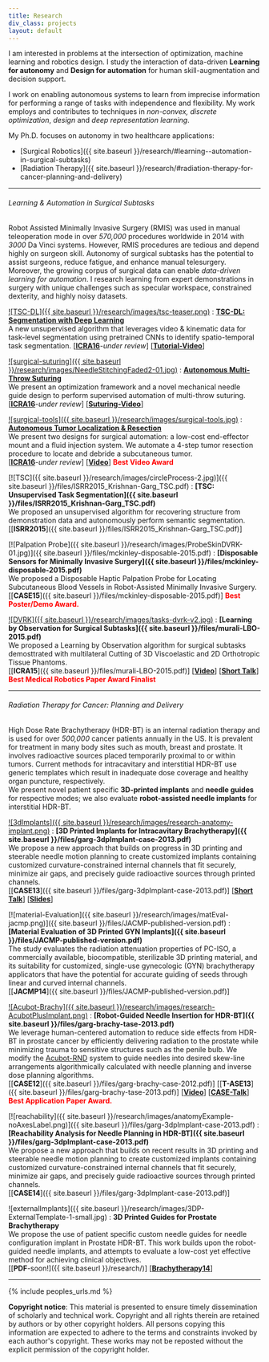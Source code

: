 ```yaml
---
title: Research
div_class: projects
layout: default
---
```


I am interested in problems at the intersection of optimization, machine learning and robotics design. I study the interaction of data-driven **Learning for autonomy** and **Design for automation** for human skill-augmentation and decision support. 

I work on enabling autonomous systems to learn from imprecise information for performing a range of tasks with independence and flexibility. My work employs and contributes to techniques in *non-convex, discrete optimization*, *design* and *deep representation learning*.  

My Ph.D. focuses on autonomy in two healthcare applications:  
- [Surgical Robotics]({{ site.baseurl }}/research/#learning--automation-in-surgical-subtasks)  
- [Radiation Therapy]({{ site.baseurl }}/research/#radiation-therapy-for-cancer-planning-and-delivery)

<!-- My research spans \textbf{Operations Research}, \textbf{Computer Science} and \textbf{Design}, combining theory with experiments.
 The goal of my work is analysis of decision and design problems in human-machine collaboration and skill-augmentation, with a focus on healthcare.
I study integration of algorithms with hardware design for applications in medical robotics and healthcare.   -->

<!-- Specifically, I have studied algorithmically grounded solutions for integration of autonomy in internal radiotherapy for cancer and subtask automation in Robot-assisted minimally invasive surgery (RMIS).  -->

---

###### Learning & Automation in Surgical Subtasks

Robot Assisted Minimally Invasive Surgery (RMIS) was used in manual teleoperation mode in over *570,000* procedures worldwide in 2014 with *3000* Da Vinci systems. However, RMIS procedures are tedious and depend highly on surgeon skill. Autonomy of surgical subtasks has the potential to assist surgeons, reduce fatigue, and enhance manual telesurgery. Moreover, the growing corpus of surgical data can enable *data-driven learning for automation*. I research learning from expert demonstrations in surgery with unique challenges such as specular workspace, constrained dexterity, and highly noisy datasets.

<!-- Currently, robot-assisted minimally invasive surgery (RMIS) devices are controlled by surgeons in a local tele-operation mode. Procedures often last multiple hours and highly depend on surgeon skill. Autonomy of surgical subtasks has the potential to assist surgeons, reduce fatigue, and facilitate supervised autonomy for tele-surgery.  We consider learning task representations as **milestones** from demonstrations and use multimodal sensory input for classification of success criterion. The goal of this work is semi-supervised learning of *necessary* conditions of success, eventually allowing demonstrations to be **Actor Agnostic**. -->

[![TSC-DL]({{ site.baseurl }}/research/images/tsc-teaser.png)](http://berkeleyautomation.github.io/tsc-dl/)
: **[TSC-DL: Segmentation with Deep Learning](http://berkeleyautomation.github.io/tsc-dl/)**  
 A new unsupervised algorithm that leverages video & kinematic data for task-level segmentation using pretrained CNNs to identify spatio-temporal task segmentation.
\[[**ICRA16**](http://berkeleyautomation.github.io/tsc-dl/)-*under review*\] \[[**Tutorial-Video**](https://www.youtube.com/watch?v=L561cJh7DLE)\] 

[![surgical-suturing]({{ site.baseurl }}/research/images/NeedleStitchingFaded2-01.jpg)](http://berkeleyautomation.github.io/amts/)
: **[Autonomous Multi-Throw Suturing](http://berkeleyautomation.github.io/amts/)**  
We present an optimization framework and a novel mechanical needle guide design to perform supervised automation of multi-throw suturing.  
\[[**ICRA16**](http://berkeleyautomation.github.io/amts/)-*under review*\] \[[**Suturing-Video**](https://www.youtube.com/watch?v=z1ehShXFToc)\] 

[![surgical-tools]({{ site.baseurl }}/research/images/surgical-tools.jpg)](http://berkeleyautomation.github.io/surgical-tools/)
: **[Autonomous Tumor Localization & Resection](http://berkeleyautomation.github.io/surgical-tools/)**  
We present two designs for surgical automation: a low-cost end-effector mount and a fluid injection system.  We automate a 4-step tumor resection procedure to locate and debride a subcutaneous tumor.  
\[[**ICRA16**](http://berkeleyautomation.github.io/surgical-tools/)-*under review*\] \[[**Video**](https://www.youtube.com/watch?v=YiPq9t0tR3U)\] **<font color="red">Best Video Award</font>** 

[![TSC]({{ site.baseurl }}/research/images/circleProcess-2.jpg)]({{ site.baseurl }}/files/ISRR2015_Krishnan-Garg_TSC.pdf)
: **[TSC: Unsupervised Task Segmentation]({{ site.baseurl }}/files/ISRR2015_Krishnan-Garg_TSC.pdf)**  
We proposed an unsupervised algorithm for recovering structure from demonstration data and autonomously perform semantic segmentation.  
\[[**ISRR2015**]({{ site.baseurl }}/files/ISRR2015_Krishnan-Garg_TSC.pdf)\] 

[![Palpation Probe]({{ site.baseurl }}/research/images/ProbeSkinDVRK-01.jpg)]({{ site.baseurl }}/files/mckinley-disposable-2015.pdf)
: **[Disposable Sensors for Minimally Invasive Surgery]({{ site.baseurl }}/files/mckinley-disposable-2015.pdf)**  
We proposed a Disposable Haptic Palpation Probe for Locating Subcutaneous Blood Vessels in Robot-Assisted Minimally Invasive Surgery.  
\[[**CASE15**]({{ site.baseurl }}/files/mckinley-disposable-2015.pdf)\] **<font color="red">Best Poster/Demo Award.</font>**

[![DVRK]({{ site.baseurl }}/research/images/tasks-dvrk-v2.jpg)](http://www.youtube.com/watch?v=beVWB6NtAaA)
: **[Learning by Observation for Surgical Subtasks]({{ site.baseurl }}/files/murali-LBO-2015.pdf)**  
We proposed a Learning by Observation algorithm for surgical subtasks demosttrated with multilateral Cutting of 3D Viscoelastic and 2D Orthotropic Tissue Phantoms.  
\[[**ICRA15**]({{ site.baseurl }}/files/murali-LBO-2015.pdf)\] \[[**Video**](http://www.youtube.com/watch?v=beVWB6NtAaA)\] \[[**Short Talk**](https://youtu.be/Eye92IXOkxE)\]  
**<font color="red">Best Medical Robotics Paper Award Finalist</font>**  

---

###### Radiation Therapy for Cancer: Planning and Delivery

High Dose Rate Brachytherapy (HDR-BT) is an internal radiation therapy and is used for over *500,000* cancer patients annually in the US. It is prevalent for treatment in many body sites such as mouth, breast and prostate. It involves radioactive sources placed temporarily proximal to or within tumors. 
Current methods for intracavitary and interstitial HDR-BT use generic templates which result in inadequate dose coverage and healthy organ puncture, respectively.  
We present novel patient specific **3D-printed implants** and **needle guides** for respective modes; we also evaluate **robot-assisted needle implants** for interstitial HDR-BT. 
<!-- Further, we pose the treatment planning for problem as a discrete conic optimization to achieve optimality guarantees.  -->

[![3dImplants]({{ site.baseurl }}/research/images/research-anatomy-implant.png)](https://youtu.be/sLnrddnAGks?list=PLOyuQaVrp4qqNdUbezfWvP8qtmKDuYzLS)
: **[3D Printed Implants for Intracavitary Brachytherapy]({{ site.baseurl }}/files/garg-3dpImplant-case-2013.pdf)**  
We propose a new approach that builds on progress in 3D printing and steerable needle motion planning to create customized implants containing customized curvature-constrained internal channels that fit securely, minimize air gaps, and precisely guide radioactive sources through printed channels.  
\[[**CASE13**]({{ site.baseurl }}/files/garg-3dpImplant-case-2013.pdf)\] \[[**Short Talk**](https://youtu.be/sLnrddnAGks?list=PLOyuQaVrp4qqNdUbezfWvP8qtmKDuYzLS)\] \[[**Slides**](http://www.eecs.berkeley.edu/XRG/BEARS/2014/presentations/garg.pptx)\]

[![material-Evaluation]({{ site.baseurl }}/research/images/matEval-jacmp.png)]({{ site.baseurl }}/files/JACMP-published-version.pdf)
: **[Material Evaluation of 3D Printed GYN Implants]({{ site.baseurl }}/files/JACMP-published-version.pdf)**  
The study evaluates the radiation attenuation properties of PC-ISO, a commercially available, biocompatible, sterilizable 3D printing material, and its suitability for customized, single-use gynecologic (GYN) brachytherapy applicators that have the potential for accurate guiding of seeds through linear and curved internal channels.  
\[[**JACMP14**]({{ site.baseurl }}/files/JACMP-published-version.pdf)\]

[![Acubot-Brachy]({{ site.baseurl }}/research/images/research-AcubotPlusImplant.png)](https://youtu.be/Kk_wHiu8nGg)
: **[Robot-Guided Needle Insertion for HDR-BT]({{ site.baseurl }}/files/garg-brachy-tase-2013.pdf)**  
We leverage human-centered automation to reduce side effects from HDR-BT in prostate cancer by efficiently delivering radiation to the prostate while minimizing trauma to sensitive structures such as the penile bulb. We modify the [Acubot-RND](http://urobotics.urology.jhu.edu/projects/RND/) system to guide needles into desired skew-line arrangements algorithmically calculated with needle planning and inverse dose planning algorithms.  
\[[**CASE12**]({{ site.baseurl }}/files/garg-brachy-case-2012.pdf)\] \[[**T-ASE13**]({{ site.baseurl }}/files/garg-brachy-tase-2013.pdf)\] \[[**Video**](https://youtu.be/Kk_wHiu8nGg)\] \[[**CASE-Talk**](https://youtu.be/TGEIRpbuS_I)\]  
**<font color="red">Best Application Paper Award.</font>**

[![reachability]({{ site.baseurl }}/research/images/anatomyExample-noAxesLabel.png)]({{ site.baseurl }}/files/garg-3dpImplant-case-2013.pdf)
: **[Reachability Analysis for Needle Planning in HDR-BT]({{ site.baseurl }}/files/garg-3dpImplant-case-2013.pdf)**  
We propose a new approach that builds on recent results in 3D printing and steerable needle motion planning to create customized implants containing customized curvature-constrained internal channels that fit securely, minimize air gaps, and precisely
guide radioactive sources through printed channels.  
\[[**CASE14**]({{ site.baseurl }}/files/garg-3dpImplant-case-2013.pdf)\]

<!--![externalImplants]({{ site.baseurl }}/research/images/comingSoon.jpg) -->
![externalImplants]({{ site.baseurl }}/research/images/3DP-ExternalTemplate-1-small.jpg)
: **3D Printed Guides for Prostate Brachytherapy**  
We propose the use of patient specific custom needle guides for needle configuration implant in Prostate HDR-BT. This work builds upon the robot-guided needle implants, and attempts to evaluate a low-cost yet effective method for achieving clinical objectives.  
\[[**PDF**-soon!]({{ site.baseurl }}/research/)\] \[[**Brachytherapy14**](http://www.sciencedirect.com/science/article/pii/S1538472114004863)\] 

---

{% include peoples_urls.md %}
<div id="footer">
<b>Copyright notice</b>: This material is presented to ensure timely dissemination of scholarly and technical work. Copyright and all rights therein are retained by authors or by other copyright holders. All persons copying this information are expected to adhere to the terms and constraints invoked by each author's copyright. These works may not be reposted without the explicit permission of the copyright holder.
</div>
